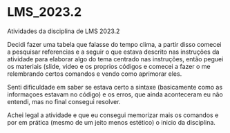 # LMS_2023.2
Atividades da disciplina de LMS 2023.2

Decidi fazer uma tabela que falasse do tempo clima, a partir disso comecei a pesquisar referencias e a seguir o que estava descrito nas instruções da atividade para elaborar algo do tema centrado nas instruções, então peguei os materiais (slide, video e os proprios códigos e comecei a fazer o me relembrando certos comandos e vendo como aprimorar eles.

Senti dificuldade em saber se estava certo a sintaxe (basicamente como as informaçoes estavam no código) e os erros, que ainda aconteceram eu não entendi, mas no final consegui resolver.

Achei legal a atividade e que eu consegui memorizar mais os comandos e por em prática (mesmo de um jeito menos estético) o inicio da disciplina.
